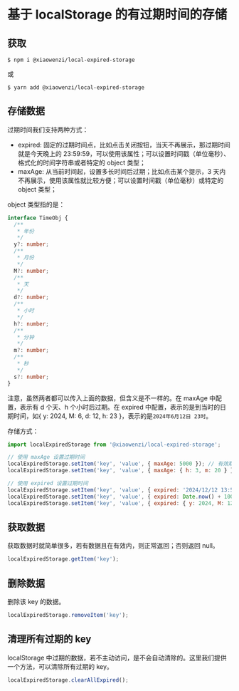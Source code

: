 # 基于 localStorage 的有过期时间的存储

## 获取

```shell
$ npm i @xiaowenzi/local-expired-storage
```

或

```shell
$ yarn add @xiaowenzi/local-expired-storage
```

## 存储数据

过期时间我们支持两种方式：

- expired: 固定的过期时间点，比如点击关闭按钮，当天不再展示，那过期时间就是今天晚上的 23:59:59，可以使用该属性；可以设置时间戳（单位毫秒）、格式化的时间字符串或者特定的 object 类型；
- maxAge: 从当前时间起，设置多长时间后过期；比如点击某个提示，3 天内不再展示，使用该属性就比较方便；可以设置时间戳（单位毫秒）或特定的 object 类型；

object 类型指的是：

```typescript
interface TimeObj {
  /**
   * 年份
   */
  y?: number;
  /**
   * 月份
   */
  M?: number;
  /**
   * 天
   */
  d?: number;
  /**
   * 小时
   */
  h?: number;
  /**
   * 分钟
   */
  m?: number;
  /**
   * 秒
   */
  s?: number;
}
```

注意，虽然两者都可以传入上面的数据，但含义是不一样的。在 maxAge 中配置，表示有 d 个天、h 个小时后过期。在 expired 中配置，表示的是到当时的日期时间，如{ y: 2024, M: 6, d: 12, h: 23 }，表示的是`2024年6月12日 23时`。

存储方式：

```javascript
import localExpiredStorage from '@xiaowenzi/local-expired-storage';

// 使用 maxAge 设置过期时间
localExpiredStorage.setItem('key', 'value', { maxAge: 5000 }); // 有效期为5000毫秒
localExpiredStorage.setItem('key', 'value', { maxAge: { h: 3, m: 20 } }); // 有效期为3小时20分钟

// 使用 expired 设置过期时间
localExpiredStorage.setItem('key', 'value', { expired: '2024/12/12 13:59:59' }); // 有效期截止到 2024/12/12 13:59:59
localExpiredStorage.setItem('key', 'value', { expired: Date.now() + 1000 * 60 * 60 * 12 }); // 有效期为 12 个小时，自己计算到期的时间戳
localExpiredStorage.setItem('key', 'value', { expired: { y: 2024, M: 12, d: 12, h: 14, m: 59 } }); // 有效期截止到 2024/12/12 14:59
```

## 获取数据

获取数据时就简单很多，若有数据且在有效内，则正常返回；否则返回 null。

```javascript
localExpiredStorage.getItem('key');
```

## 删除数据

删除该 key 的数据。

```javascript
localExpiredStorage.removeItem('key');
```

## 清理所有过期的 key

localStorage 中过期的数据，若不主动访问，是不会自动清除的。这里我们提供一个方法，可以清除所有过期的 key。

```javascript
localExpiredStorage.clearAllExpired();
```
